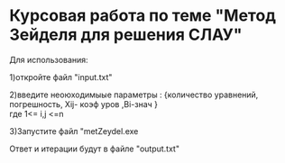 # Курсовая работа по теме "Метод Зейделя для решения СЛАУ"
<p class="text-left">Для использования: </p>
<p class="text-left"> 1)откройте файл "input.txt"</p>
<p class="text-left">2)введите неоюходимыые параметры : {количество уравнений, погрешность, Xij- коэф уров ,Bi-знач } <br>где 1<= i,j <=n
<p class="text-left ">3)Запустите файл "metZeydel.exe</p>
<p class="text-left">Ответ и итерации будут в файле "output.txt"</p>

<link rel="stylesheet" href="https://stackpath.bootstrapcdn.com/bootstrap/4.4.1/css/bootstrap.min.css" integrity="sha384-Vkoo8x4CGsO3+Hhxv8T/Q5PaXtkKtu6ug5TOeNV6gBiFeWPGFN9MuhOf23Q9Ifjh" crossorigin="anonymous">

  
